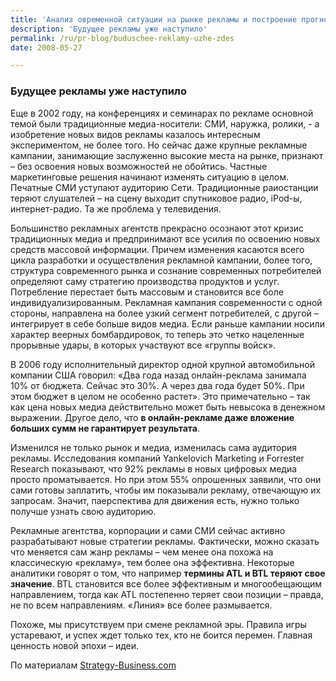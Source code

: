 ```yaml
---
title: 'Анализ овременной ситуации на рынке рекламы и построение прогнозов'
description: 'Будущее рекламы уже наступило'
permalink: /ru/pr-blog/buduschee-reklamy-uzhe-zdes
date: 2008-05-27

---
```


<h3>Будущее рекламы уже наступило</h3>

 Еще в 2002 году, на конференциях и семинарах по рекламе основной темой были традиционные медиа-носители: СМИ, наружка, ролики, - а изобретение новых видов рекламы казалось интересным экспериментом, не более того. Но сейчас даже крупные рекламные кампании, занимающие заслуженно высокие места на рынке, признают – без освоения новых возможностей не обойтись. Частные маркетинговые решения начинают изменять ситуацию в целом. Печатные СМИ уступают аудиторию Сети. Традиционные раиостанции теряют слушателей – на сцену выходит спутниковое радио, iPod-ы, интернет-радио. Та же проблема у телевидения.

Большинство рекламных агентств прекрасно осознают этот кризис традиционных медиа и предпринимают все усилия по освоению новых средств массовой информации. Причем изменения касаются всего цикла разработки и осуществления рекламной кампании, более того, структура современного рынка и сознание современных потребителей определяют саму стратегию производства продуктов и услуг. <dtrong>Потребление перестает быть массовым</strong> и становится все боле индивидуализированным.  Рекламная кампания современности с одной стороны, направлена на более узкий сегмент потребителей, с другой – интегрирует в себе больше видов медиа. Если раньше кампании носили характер веерных бомбардировок, то теперь это четко нацеленные прорывные удары, в которых участвуют все «группы войск».

В 2006 году исполнительный директор одной крупной автомобильной компании США говорил: «Два года назад онлайн-реклама занимала 10% от бюджета. Сейчас это 30%. А через два года будет 50%. При этом бюджет в целом не особенно растет». Это примечательно – так как цена новых медиа действительно может быть невысока в денежном выражении. Другое дело, что <strong>в онлайн-рекламе даже вложение больших сумм не гарантирует результата</strong>.

Изменился не только рынок и медиа, изменилась сама аудитория рекламы. Исследования компаний Yankelovich Marketing и  Forrester Research показывают, что 92% рекламы в новых цифровых медиа просто  проматывается. Но при этом 55% опрошенных заявили, что они сами готовы заплатить, чтобы им показывали рекламу, отвечающую их запросам. Значит, паерспектива для движения есть, нужно только получше узнать свою аудиторию.

Рекламные агентства, корпорации и  сами СМИ сейчас активно разрабатывают новые стратегии рекламы. Фактически, можно сказать что меняется сам жанр рекламы – чем менее она похожа на классическую «рекламу», тем более она эффективна. Некоторые аналитики говорят о том, что например <strong>термины ATL и BTL  теряют свое значение</strong>.  BTL становится все более эффективным и многообещающим направлением, тогда как ATL постепенно теряет свои позиции – правда, не по всем направлениям. «Линия» все более размывается.

 Похоже, мы присутствуем при смене рекламной эры. Правила игры устаревают, и успех ждет только тех, кто не боится перемен. Главная ценность новой эпохи – идеи.

По материалам <a href="%E2%80%9Dhttp-/www.strategy-business.com/freearticle/06204-pg=8%E2%80%9D.html">Strategy-Business.com<a>

